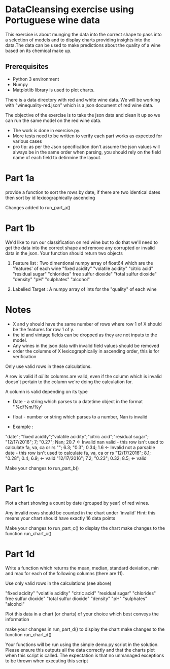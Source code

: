 # DataCleansing exercise using Portuguese wine data

This exercise is about munging the data into the correct shape to pass into a selection of models and to display charts providing insights into the data.The data can be used to make predictions about the quality of a wine based on its chemical make up.

## Prerequisites
  - Python 3 environment
  - Numpy
  - Matplotlib library is used to plot charts.

There is a data directory with red and white wine data.
We will be working with "winequality-red.json" which is a json document of red wine data.

The objective of the exercise is to take the json data and clean it up so we can run the same model on the red wine data.

* The work is done in exercise.py.
* More tests need to be written to verify each part works as expected for various cases
* pro tip: as per the Json specification don't assume the json values will always be in the same order when parsing, you should rely on the field name of each field to detirmine the layout.

# Part 1a

provide a function to sort the rows by date, if there are two identical dates then sort by id lexicographically ascending

Changes added to run_part_a()

# Part 1b

We'd like to run our classification on red wine but to do that we'll need to get the data into the correct shape and remove any corrupted or invalid data in the json.
Your function should return two objects

  1. Feature list :  Two dimentional numpy array of float64 which are the 'features' of each wine
        "fixed acidity"
        "volatile acidity"
        "citric acid"
        "residual sugar"
        "chlorides"
        free sulfur dioxide"
        "total sulfur dioxide"
        "density"
        "pH"
        "sulphates"
        "alcohol"

  2. Labelled Target : A numpy array of ints for the "quality" of each wine

# Notes
  * X and y should have the same number of rows where row 1 of X should be the features for row 1 of y.
  * the id and vintage fields can be dropped as they are not inputs to the model.
  * Any wines in the json data with invalid field values should be removed
  * order the columns of X lexicographically in ascending order, this is for verification

Only use valid rows in these calculations.

A row is valid if *all* its columns are valid, even if the column which is invalid doesn't pertain to the column we're doing the calculation for.

A column is valid depending on its type
  * Date - a string which parses to a datetime object in the format ''%d/%m/%y'
  * float - number or string which parses to a number, Nan is invalid

* Example :

"date";       "fixed acidity";"volatile acidity";"citric acid";"residual sugar";
"12/17/2016";  7;                "0.27";             Nan;          20.7     <- Invalid nan valid - this row isn't used to calculate fa, va, ca or rs
"";            6.3;              "0.3";              0.34;         1.6      <- Invalid not a parsable date - this row isn't used to calculate fa, va, ca or rs
"12/17/2016";  8.1;              "0.28";             0.4;          6.9;     <- valid
"12/17/2016";  7.2;              "0.23";             0.32;         8.5;     <- valid

Make your changes to run_part_b()

# Part 1c

Plot a chart showing a count by date (grouped by year) of red wines.

Any invalid rows should be counted in the chart under 'invalid'
Hint: this means your chart should have exactly 16 data points

Make your changes to run_part_c()
to display the chart make changes to the function run_chart_c()

# Part 1d

Write a function which returns the mean, median, standard deviation, min and max for each of the following columns (there are 11).

Use only valid rows in the calculations (see above)

"fixed acidity"
"volatile acidity"
"citric acid"
"residual sugar"
"chlorides"
free sulfur dioxide"
"total sulfur dioxide"
"density"
"pH"
"sulphates"
"alcohol"

Plot this data in a chart (or charts) of your choice which best conveys the information

make your changes in run_part_d()
to display the chart make changes to the function run_chart_d()

Your functions will be run using the simple demo.py script in the solution.
Please ensure this outputs all the data correctly and that the charts plot when this script is called.
The expectation is that no unmanaged exceptions to be thrown when executing this script



